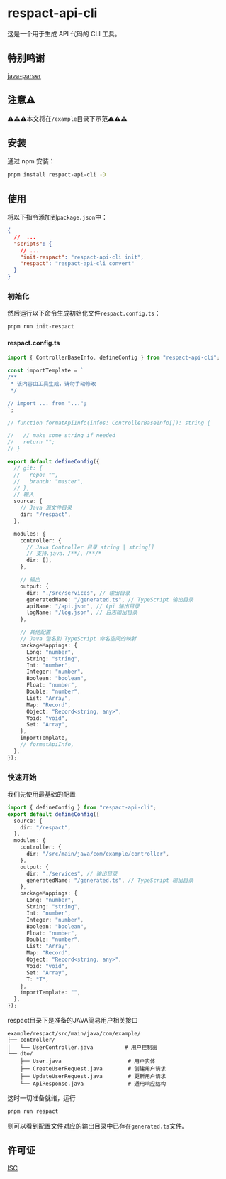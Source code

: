 # respact-api-cli

这是一个用于生成 API 代码的 CLI 工具。


## 特别鸣谢

[java-parser](https://github.com/jhipster/prettier-java)


## 注意⚠️

⚠️⚠️⚠️本文将在`/example`目录下示范⚠️⚠️⚠️

## 安装

通过 npm 安装：

```bash
pnpm install respact-api-cli -D
```

## 使用

将以下指令添加到`package.json`中：

```json
{
  //  ...
  "scripts": {
    // ...
    "init-respact": "respact-api-cli init",
    "respact": "respact-api-cli convert"
  }
}
```

### 初始化

然后运行以下命令生成初始化文件`respact.config.ts`：

```bash
pnpm run init-respact
```

#### respact.config.ts

```typescript
import { ControllerBaseInfo, defineConfig } from "respact-api-cli";

const importTemplate = `
/**
 * 该内容由工具生成，请勿手动修改
 */

// import ... from "...";
`;

// function formatApiInfo(infos: ControllerBaseInfo[]): string {

//   // make some string if needed
//   return "";
// }

export default defineConfig({
  // git: {
  //   repo: "",
  //   branch: "master",
  // },
  // 输入
  source: {
    // Java 源文件目录
    dir: "/respact",
  },

  modules: {
    controller: {
      // Java Controller 目录 string | string[]
      // 支持.java、/**/、/**/*
      dir: [],
    },

    // 输出
    output: {
      dir: "./src/services", // 输出目录
      generatedName: "/generated.ts", // TypeScript 输出目录
      apiName: "/api.json", // Api 输出目录
      logName: "/log.json", // 日志输出目录
    },

    // 其他配置
    // Java 包名到 TypeScript 命名空间的映射
    packageMappings: {
      Long: "number",
      String: "string",
      Int: "number",
      Integer: "number",
      Boolean: "boolean",
      Float: "number",
      Double: "number",
      List: "Array",
      Map: "Record",
      Object: "Record<string, any>",
      Void: "void",
      Set: "Array",
    },
    importTemplate,
    // formatApiInfo,
  },
});
```

### 快速开始

我们先使用最基础的配置

```ts
import { defineConfig } from "respact-api-cli";
export default defineConfig({
  source: {
    dir: "/respact",
  },
  modules: {
    controller: {
      dir: "/src/main/java/com/example/controller",
    },
    output: {
      dir: "./services", // 输出目录
      generatedName: "/generated.ts", // TypeScript 输出目录
    },
    packageMappings: {
      Long: "number",
      String: "string",
      Int: "number",
      Integer: "number",
      Boolean: "boolean",
      Float: "number",
      Double: "number",
      List: "Array",
      Map: "Record",
      Object: "Record<string, any>",
      Void: "void",
      Set: "Array",
      T: "T",
    },
    importTemplate: "",
  },
});
```

respact目录下是准备的JAVA简易用户相关接口

```
example/respact/src/main/java/com/example/
├── controller/
│   └── UserController.java          # 用户控制器
└── dto/
    ├── User.java                     # 用户实体
    ├── CreateUserRequest.java        # 创建用户请求
    ├── UpdateUserRequest.java        # 更新用户请求
    └── ApiResponse.java              # 通用响应结构
```

这时一切准备就绪，运行

```bash
pnpm run respact
```

则可以看到配置文件对应的输出目录中已存在`generated.ts`文件。

## 许可证

[ISC](LICENSE)
